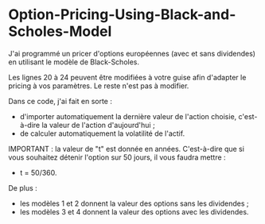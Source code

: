 # Option-Pricing-Using-Black-and-Scholes-Model
J'ai programmé un pricer d'options européennes (avec et sans dividendes) en utilisant le modèle de Black-Scholes.

Les lignes 20 à 24 peuvent être modifiées à votre guise afin d'adapter le pricing à vos paramètres. Le reste n'est pas à modifier.

Dans ce code, j'ai fait en sorte :
- d'importer automatiquement la dernière valeur de l'action choisie, c'est-à-dire la valeur de l'action d'aujourd'hui ;
- de calculer automatiquement la volatilité de l'actif.

IMPORTANT : la valeur de "t" est donnée en années. C'est-à-dire que si vous souhaitez détenir l'option sur 50 jours, il vous faudra mettre :
- t = 50/360.

De plus :
- les modèles 1 et 2 donnent la valeur des options sans les dividendes ;
- les modèles 3 et 4 donnent la valeur des options avec les dividendes.


